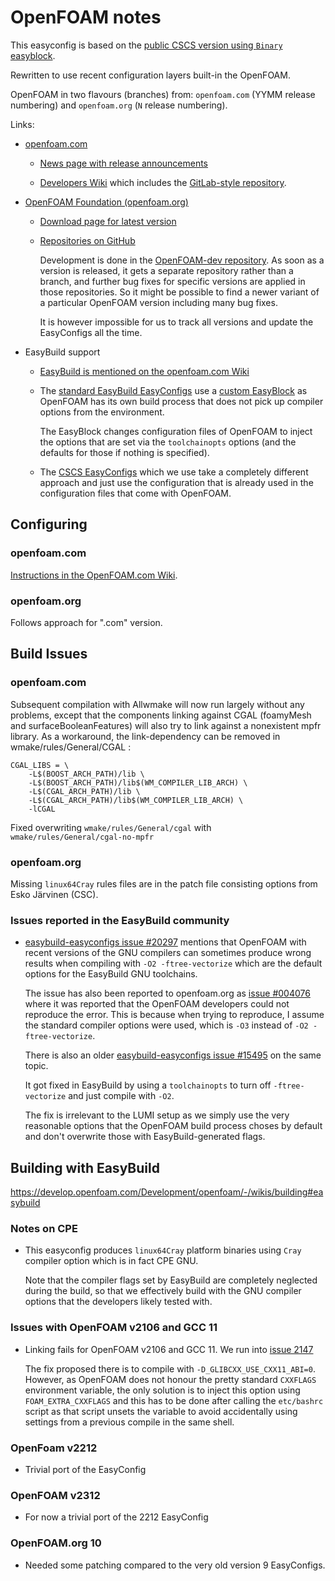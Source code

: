# OpenFOAM notes

This easyconfig is based on the 
[public CSCS version using `Binary` easyblock](https://github.com/eth-cscs/production/tree/master/easybuild/easyconfigs/o/OpenFOAM).

Rewritten to use recent configuration layers built-in the OpenFOAM.

OpenFOAM in two flavours (branches) from: `openfoam.com` (YYMM release numbering) and `openfoam.org` (`N` release numbering). 

Links:

-   [openfoam.com](https://www.openfoam.com/)

    -   [News page with release announcements](https://www.openfoam.com/news/main-news)

    -   [Developers Wiki](https://develop.openfoam.com/Development/openfoam/-/wikis/home) which includes the
        [GitLab-style repository](https://develop.openfoam.com/Development/openfoam/-/tree/master).

-   [OpenFOAM Foundation (openfoam.org)](https://openfoam.org/)

    -   [Download page for latest version](https://openfoam.org/download/)

    -   [Repositories on GitHub](https://github.com/OpenFOAM)

        Development is done in the [OpenFOAM-dev repository](https://github.com/OpenFOAM/OpenFOAM-dev).
        As soon as a version is released, it gets a separate repository rather than a branch, and further
        bug fixes for specific versions are applied in those repositories. So it might be possible to
        find a newer variant of a particular OpenFOAM version including many bug fixes.

        It is however impossible for us to track all versions and update the EasyConfigs all the time.

-   EasyBuild support

    -   [EasyBuild is mentioned on the openfoam.com Wiki](https://develop.openfoam.com/Development/openfoam/-/wikis/building#easybuild)
  
    -   The [standard EasyBuild EasyConfigs](https://github.com/easybuilders/easybuild-easyconfigs/tree/develop/easybuild/easyconfigs/o/OpenFOAM)
        use a [custom EasyBlock](https://github.com/easybuilders/easybuild-easyblocks/blob/develop/easybuild/easyblocks/o/openfoam.py) 
        as OpenFOAM has its own build process that does not pick up compiler options from the environment.

        The EasyBlock changes configuration files of OpenFOAM to inject the options that are set via the `toolchainopts` options
        (and the defaults for those if nothing is specified).

    -   The [CSCS EasyConfigs](https://github.com/eth-cscs/production/tree/master/easybuild/easyconfigs/o/OpenFOAM) 
        which we use take a completely different approach and just use the configuration that is already used
        in the configuration files that come with OpenFOAM.


## Configuring

### openfoam.com

[Instructions in the OpenFOAM.com Wiki](https://develop.openfoam.com/Development/openfoam/-/wikis/configuring).


### openfoam.org

Follows approach for ".com" version.


## Build Issues 

### openfoam.com

Subsequent compilation with Allwmake will now run largely without any
problems, except that the components linking against CGAL
(foamyMesh and surfaceBooleanFeatures) will also try to link against
a nonexistent mpfr library. As a workaround, the link-dependency can
be removed in wmake/rules/General/CGAL :

```
CGAL_LIBS = \
    -L$(BOOST_ARCH_PATH)/lib \
    -L$(BOOST_ARCH_PATH)/lib$(WM_COMPILER_LIB_ARCH) \
    -L$(CGAL_ARCH_PATH)/lib \
    -L$(CGAL_ARCH_PATH)/lib$(WM_COMPILER_LIB_ARCH) \
    -lCGAL
```

Fixed overwriting `wmake/rules/General/cgal` with `wmake/rules/General/cgal-no-mpfr` 


### openfoam.org

Missing `linux64Cray` rules files are in the patch file consisting options from Esko Järvinen (CSC). 


### Issues reported in the EasyBuild community

-   [easybuild-easyconfigs issue #20297](https://github.com/easybuilders/easybuild-easyconfigs/issues/20927)
    mentions that OpenFOAM with recent versions of the GNU compilers can sometimes produce wrong results
    when compiling with `-O2 -ftree-vectorize` which are the default options for the EasyBuild GNU
    toolchains.

    The issue has also been reported to openfoam.org as
    [issue #004076](https://bugs.openfoam.org/view.php?id=4076)
    where it was reported that the OpenFOAM developers could not reproduce the error.
    This is because when trying to reproduce, I assume the standard compiler options were used,
    which is `-O3` instead of `-O2 -ftree-vectorize`.

    There is also an older [easybuild-easyconfigs issue #15495](https://github.com/easybuilders/easybuild-easyconfigs/pull/15495)
    on the same topic.

    It got fixed in EasyBuild by using a `toolchainopts` to turn off `-ftree-vectorize` and just
    compile with `-O2`.

    The fix is irrelevant to the LUMI setup as we simply use the very reasonable options that
    the OpenFOAM build process choses by default and don't overwrite those with EasyBuild-generated
    flags.


## Building with EasyBuild

https://develop.openfoam.com/Development/openfoam/-/wikis/building#easybuild

### Notes on CPE

 * This easyconfig produces `linux64Cray` platform binaries using `Cray` compiler option which is in fact CPE GNU.
  
   Note that the compiler flags set by EasyBuild are completely neglected during the build, so that we
   effectively build with the GNU compiler options that the developers likely tested with.
   
 
### Issues with OpenFOAM v2106 and GCC 11
 
-   Linking fails for OpenFOAM v2106 and GCC 11. We run into 
    [issue 2147](https://develop.openfoam.com/Development/openfoam/-/issues/2147)
   
    The fix proposed there is to compile with `-D_GLIBCXX_USE_CXX11_ABI=0`. However, 
    as OpenFOAM does not honour the pretty standard `CXXFLAGS` environment variable, 
    the only solution is to inject this option using `FOAM_EXTRA_CXXFLAGS` and this
    has to be done after calling the `etc/bashrc` script as that script unsets the
    variable to avoid accidentally using settings from a previous compile in the 
    same shell. 


### OpenFoam v2212 
 
-   Trivial port of the EasyConfig


### OpenFOAM v2312

-   For now a trivial port of the 2212 EasyConfig


### OpenFOAM.org 10

-   Needed some patching compared to the very old version 9 EasyConfigs.

